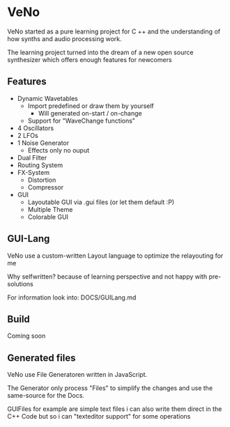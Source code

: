 # VeNo

VeNo started as a pure learning project for C ++ and the understanding of how synths and audio processing work.

The learning project turned into the dream of a new open source synthesizer which offers enough features for newcomers

## Features

- Dynamic Wavetables
    - Import predefined or draw them by yourself
        - Will generated on-start / on-change
    - Support for "WaveChange functions"
- 4 Oscillators
- 2 LFOs
- 1 Noise Generator
    - Effects only no ouput
- Dual Filter
- Routing System
- FX-System
    - Distortion
    - Compressor
- GUI
    - Layoutable GUI via .gui files (or let them default :P)
    - Multiple Theme
    - Colorable GUI
  
## GUI-Lang

VeNo use a custom-written Layout language to optimize the relayouting for me

Why selfwritten? because of learning perspective and not happy with pre-solutions

For information look into: DOCS/GUILang.md

## Build

Coming soon

## Generated files

VeNo use File Generatoren written in JavaScript.

The Generator only process "Files" to simplify the changes and use the same-source for the Docs.

GUIFiles for example are simple text files i can also write them direct in the C++ Code but so i can "texteditor support" for some operations
